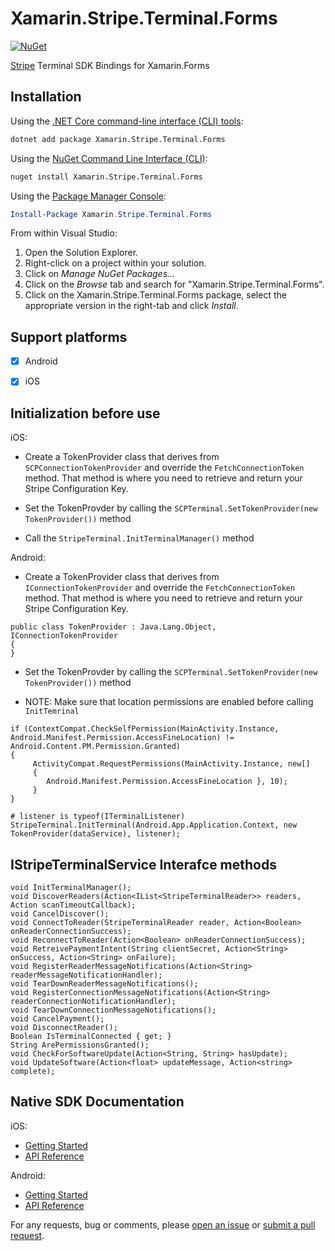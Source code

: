 # Xamarin.Stripe.Terminal.Forms

[![NuGet](https://img.shields.io/nuget/v/Xamarin.Stripe.Terminal.Forms.svg)](https://www.nuget.org/packages/Xamarin.Stripe.Terminal.Forms/)

[Stripe][stripe] Terminal SDK Bindings for Xamarin.Forms

## Installation

Using the [.NET Core command-line interface (CLI) tools][dotnet-core-cli-tools]:

```sh
dotnet add package Xamarin.Stripe.Terminal.Forms
```

Using the [NuGet Command Line Interface (CLI)][nuget-cli]:

```sh
nuget install Xamarin.Stripe.Terminal.Forms
```

Using the [Package Manager Console][package-manager-console]:

```powershell
Install-Package Xamarin.Stripe.Terminal.Forms
```

From within Visual Studio:

1. Open the Solution Explorer.
2. Right-click on a project within your solution.
3. Click on *Manage NuGet Packages...*
4. Click on the *Browse* tab and search for "Xamarin.Stripe.Terminal.Forms".
5. Click on the Xamarin.Stripe.Terminal.Forms package, select the appropriate version in the
   right-tab and click *Install*.


## Support platforms

- [x] Android
- [x] iOS


## Initialization before use

iOS:

 - Create a TokenProvider class that derives from `SCPConnectionTokenProvider` and override the `FetchConnectionToken`       method. That method is where you need to retrieve and return your Stripe Configuration Key.
 
 - Set the TokenProvder by calling the `SCPTerminal.SetTokenProvider(new TokenProvider())` method

 - Call the `StripeTerminal.InitTerminalManager()` method
 
 Android:
 
  - Create a TokenProvider class that derives from `IConnectionTokenProvider` and override the `FetchConnectionToken`       method. That method is where you need to retrieve and return your Stripe Configuration Key.
  
   ```
   public class TokenProvider : Java.Lang.Object, IConnectionTokenProvider
   {
   }
   ```
 
 - Set the TokenProvder by calling the `SCPTerminal.SetTokenProvider(new TokenProvider())` method

 - NOTE: Make sure that location permissions are enabled before calling `InitTemrinal`
  
 ```
 if (ContextCompat.CheckSelfPermission(MainActivity.Instance, Android.Manifest.Permission.AccessFineLocation) != Android.Content.PM.Permission.Granted)
 {
      ActivityCompat.RequestPermissions(MainActivity.Instance, new[] 
      { 
         Android.Manifest.Permission.AccessFineLocation }, 10);
      }
 }

 # listener is typeof(ITerminalListener)
 StripeTerminal.InitTerminal(Android.App.Application.Context, new TokenProvider(dataService), listener);
 ```


## IStripeTerminalService Interafce methods

```
void InitTerminalManager();
void DiscoverReaders(Action<IList<StripeTerminalReader>> readers, Action scanTimeoutCallback);
void CancelDiscover();
void ConnectToReader(StripeTerminalReader reader, Action<Boolean> onReaderConnectionSuccess);
void ReconnectToReader(Action<Boolean> onReaderConnectionSuccess);
void RetreivePaymentIntent(String clientSecret, Action<String> onSuccess, Action<String> onFailure);
void RegisterReaderMessageNotifications(Action<String> readerMessageNotificationHandler);
void TearDownReaderMessageNotifications();
void RegisterConnectionMessageNotifications(Action<String> readerConnectionNotificationHandler);
void TearDownConnectionMessageNotifications();
void CancelPayment();
void DisconnectReader();
Boolean IsTerminalConnected { get; }
String ArePermissionsGranted();
void CheckForSoftwareUpdate(Action<String, String> hasUpdate);
void UpdateSoftware(Action<float> updateMessage, Action<string> complete);
```

## Native SDK Documentation

iOS:

- [Getting Started](https://stripe.com/docs/terminal/ios)
- [API Reference](https://stripe.github.io/stripe-terminal-ios/docs/index.html)

Android:

- [Getting Started](https://stripe.com/docs/terminal/sdk/android)
- [API Reference](https://stripe.dev/stripe-terminal-android)

For any requests, bug or comments, please [open an issue][issues] or [submit a
pull request][pulls].

[dotnet-core-cli-tools]: https://docs.microsoft.com/en-us/dotnet/core/tools/
[issues]: https://github.com/Square-Six/Xamarin.Stripe.Terminal.Forms/issues/new
[nuget-cli]: https://docs.microsoft.com/en-us/nuget/tools/nuget-exe-cli-reference
[package-manager-console]: https://docs.microsoft.com/en-us/nuget/tools/package-manager-console
[pulls]: https://github.com/Square-Six/Xamarin.Stripe.Terminal.Forms/issues/pulls
[stripe]: https://stripe.com

